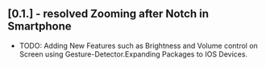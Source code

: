 ## [0.1.] - resolved Zooming after Notch in Smartphone

* TODO: Adding New Features such as Brightness and Volume control on Screen using Gesture-Detector.Expanding Packages to IOS Devices.

